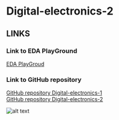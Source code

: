 # Digital-electronics-2

## LINKS
### Link to EDA PlayGround
[EDA PlayGroud](https://www.edaplayground.com/playgrounds/user/242729)
### Link to GitHub repository
[GitHub repository  Digital-electronics-1 ](https://github.com/amwellius/Digital-electronics-1)   <br/> 
[GitHub repository  Digital-electronics-2 ](https://github.com/amwellius/Digital-electronics-2)


![alt text](https://www.vut.cz/i/images/favicon_ostra.ico "Logo Title Text 1")
